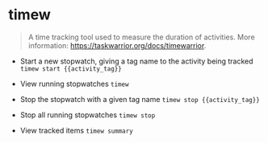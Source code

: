 # timew
> A time tracking tool used to measure the duration of activities.
> More information: <https://taskwarrior.org/docs/timewarrior>.

- Start a new stopwatch, giving a tag name to the activity being tracked
`timew start {{activity_tag}}`

- View running stopwatches
`timew`

- Stop the stopwatch with a given tag name
`timew stop {{activity_tag}}`

- Stop all running stopwatches
`timew stop`

- View tracked items
`timew summary`
